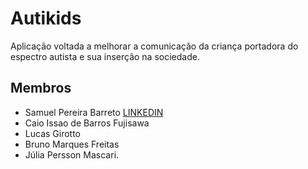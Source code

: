 # **Autikids**
Aplicação voltada a melhorar a comunicação da criança portadora do espectro autista e sua inserção na sociedade.

## **Membros**
* Samuel Pereira Barreto [LINKEDIN](https://www.linkedin.com/in/sampbrt/)
* Caio Issao de Barros Fujisawa
* Lucas Girotto
* Bruno Marques Freitas
* Júlia Persson Mascari.

